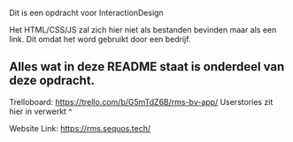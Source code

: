 Dit is een opdracht voor InteractionDesign

Het HTML/CSS/JS zal zich hier niet als bestanden bevinden maar als een link. Dit omdat het word gebruikt door een bedrijf.

## Alles wat in deze README staat is onderdeel van deze opdracht.

Trelloboard: https://trello.com/b/G5mTdZ6B/rms-bv-app/
Userstories zit hier in verwerkt ^

Website Link: https://rms.sequos.tech/
